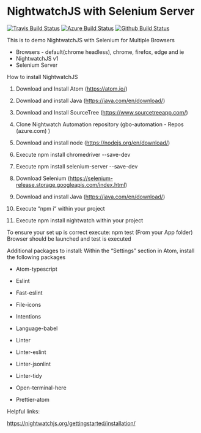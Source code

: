 # NightwatchJS with Selenium Server

[![Travis Build Status](https://travis-ci.com/spnraju/nightwatchjs-selenium-example.svg?branch=master)](https://travis-ci.com/spnraju/nightwatchjs-selenium-example)
[![Azure Build Status](https://dev.azure.com/spnraju/Github/_apis/build/status/spnraju.nightwatchjs-selenium-example?branchName=master)](https://dev.azure.com/spnraju/Github/_build/latest?definitionId=3&branchName=master)
[![Github Build Status](https://github.com/spnraju/nightwatchjs-selenium-example/workflows/Github-CI/badge.svg)](https://github.com/spnraju/nightwatchjs-selenium-example/actions?query=workflow%3AGithub-CI+branch%3Amaster)

This is to demo NightwatchJS with Selenium for Multiple Browsers

* Browsers - default(chrome headless), chrome, firefox, edge and ie
* NightwatchJS v1
* Selenium Server

How to install NightwatchJS

1. Download and Install Atom (https://atom.io/)

2. Download and install Java (https://java.com/en/download/)

3. Download and Install SourceTree (https://www.sourcetreeapp.com/)

4. Clone Nightwatch Automation repository (gbo-automation - Repos (azure.com) )

5. Download and install node (https://nodejs.org/en/download/)

6. Execute npm install chromedriver --save-dev

7. Execute npm install selenium-server --save-dev

8. Download Selenium (https://selenium-release.storage.googleapis.com/index.html)

9. Download and install Java (https://java.com/en/download/)

10. Execute “npm i“ within your project

11. Execute npm install nightwatch within your project

To ensure your set up is correct execute: npm test (From your App folder) Browser should be launched and test is executed

Additional packages to install:
Within the “Settings” section in Atom, install the following packages

* Atom-typescript

* Eslint

* Fast-eslint

* File-icons

* Intentions

* Language-babel

* Linter

* Linter-eslint

* Linter-jsonlint

* Linter-tidy

* Open-terminal-here

* Prettier-atom

Helpful links:

https://nightwatchjs.org/gettingstarted/installation/
